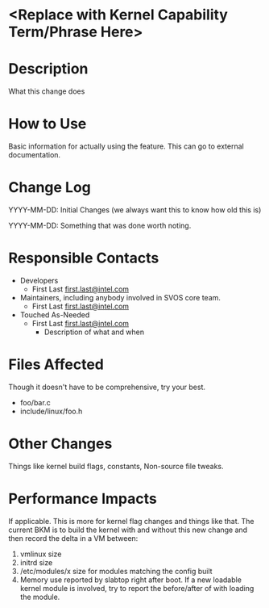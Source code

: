 # <Replace with Kernel Capability Term/Phrase Here>

# Description
What this change does

# How to Use
Basic information for actually using the feature. This can go to external
documentation.

# Change Log
YYYY-MM-DD: Initial Changes (we always want this to know how old this is)

YYYY-MM-DD: Something that was done worth noting.

# Responsible Contacts
* Developers
   * First Last <first.last@intel.com>
* Maintainers, including anybody involved in SVOS core team.
   * First Last <first.last@intel.com>
* Touched As-Needed
   * First Last <first.last@intel.com>
     * Description of what and when

# Files Affected
Though it doesn't have to be comprehensive, try your best.

* foo/bar.c
* include/linux/foo.h

# Other Changes
Things like kernel build flags, constants, Non-source file tweaks.

# Performance Impacts
If applicable. This is more for kernel flag changes and things like that.
The current BKM is to build the kernel with and without this new
change and then record the delta in a VM between:

1. vmlinux size
2. initrd size
3. /etc/modules/x size for modules matching the config built
4. Memory use reported by slabtop right after boot. If a new loadable
   kernel module is involved, try to report the before/after of with
   loading the module.
